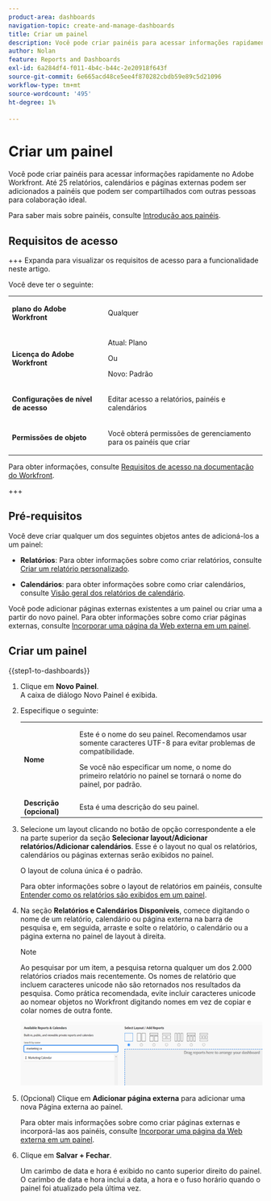 ```yaml
---
product-area: dashboards
navigation-topic: create-and-manage-dashboards
title: Criar um painel
description: Você pode criar painéis para acessar informações rapidamente no Adobe Workfront. Relatórios, calendários e páginas externas podem ser adicionados a painéis que podem ser compartilhados com outras pessoas para colaboração ideal.
author: Nolan
feature: Reports and Dashboards
exl-id: 6a284df4-f011-4b4c-b44c-2e20918f643f
source-git-commit: 6e665acd48ce5ee4f870282cbdb59e89c5d21096
workflow-type: tm+mt
source-wordcount: '495'
ht-degree: 1%

---
```


# Criar um painel

<!--Audited: 01/2025-->

Você pode criar painéis para acessar informações rapidamente no Adobe Workfront. Até 25 relatórios, calendários e páginas externas podem ser adicionados a painéis que podem ser compartilhados com outras pessoas para colaboração ideal.

Para saber mais sobre painéis, consulte [Introdução aos painéis](../../../reports-and-dashboards/dashboards/understanding-dashboards/get-started-dashboards.md).

## Requisitos de acesso

+++ Expanda para visualizar os requisitos de acesso para a funcionalidade neste artigo.

Você deve ter o seguinte:

<table style="table-layout:auto">
 <col> 
 </col> 
 <col> 
 </col> 
 <tbody> 
  <tr> 
   <td> <p><strong>plano do Adobe Workfront</strong></p> </td> 
   <td>Qualquer</td> 
  </tr> 
  <tr> 
   <td> <p><strong>Licença do Adobe Workfront</strong></p> </td> 
   <td> <p>Atual: Plano </p>
   Ou
   <p>Novo: Padrão </p> </td> 
  </tr> 
  <tr> 
   <td><strong>Configurações de nível de acesso</strong> </td> 
   <td> <p>Editar acesso a relatórios, painéis e calendários</p> </td> 
  </tr> 
  <tr> 
   <td> <p><strong>Permissões de objeto</strong> </p> </td> 
   <td> <p>Você obterá permissões de gerenciamento para os painéis que criar</p> </td> 
  </tr> 
 </tbody> 
</table>

Para obter informações, consulte [Requisitos de acesso na documentação do Workfront](/help/quicksilver/administration-and-setup/add-users/access-levels-and-object-permissions/access-level-requirements-in-documentation.md).

+++

## Pré-requisitos

Você deve criar qualquer um dos seguintes objetos antes de adicioná-los a um painel:

* **Relatórios**: Para obter informações sobre como criar relatórios, consulte [Criar um relatório personalizado](../../../reports-and-dashboards/reports/creating-and-managing-reports/create-custom-report.md).

* **Calendários**: para obter informações sobre como criar calendários, consulte [Visão geral dos relatórios de calendário](../../../reports-and-dashboards/reports/calendars/calendar-reports-overview.md).

Você pode adicionar páginas externas existentes a um painel ou criar uma a partir do novo painel. Para obter informações sobre como criar páginas externas, consulte [Incorporar uma página da Web externa em um painel](../../../reports-and-dashboards/dashboards/creating-and-managing-dashboards/embed-external-web-page-dashboard.md).

## Criar um painel

{{step1-to-dashboards}}

1. Clique em **Novo Painel**.\
   A caixa de diálogo Novo Painel é exibida.

1. Especifique o seguinte:

   <table style="table-layout:auto">
    <col>
    <col>
    <tbody>
     <tr>
      <td role="rowheader"><strong>Nome</strong></td>
      <td><p>Este é o nome do seu painel. Recomendamos usar somente caracteres UTF-8 para evitar problemas de compatibilidade.</p><p>Se você não especificar um nome, o nome do primeiro relatório no painel se tornará o nome do painel, por padrão.</p></td>
     </tr>
     <tr>
      <td role="rowheader"><strong>Descrição (opcional)</strong></td>
      <td>Esta é uma descrição do seu painel.</td>
     </tr>
    </tbody>
   </table>

1. Selecione um layout clicando no botão de opção correspondente a ele na parte superior da seção **Selecionar layout/Adicionar relatórios/Adicionar calendários**. Esse é o layout no qual os relatórios, calendários ou páginas externas serão exibidos no painel.

   O layout de coluna única é o padrão.

   Para obter informações sobre o layout de relatórios em painéis, consulte [Entender como os relatórios são exibidos em um painel](../../../reports-and-dashboards/dashboards/understanding-dashboards/understand-how-reports-display-dashboard.md).

   <!--
   Consider adding the information from this article above here, at some point, instead of linking to it.)
   -->

1. Na seção **Relatórios e Calendários Disponíveis**, comece digitando o nome de um relatório, calendário ou página externa na barra de pesquisa e, em seguida, arraste e solte o relatório, o calendário ou a página externa no painel de layout à direita.

   >[!NOTE]
   >
   >Ao pesquisar por um item, a pesquisa retorna qualquer um dos 2.000 relatórios criados mais recentemente. Os nomes de relatório que incluem caracteres unicode não são retornados nos resultados da pesquisa. Como prática recomendada, evite incluir caracteres unicode ao nomear objetos no Workfront digitando nomes em vez de copiar e colar nomes de outra fonte.

   ![Pesquisar relatórios](assets/unshimmed-dashboard-ui.png)

1. (Opcional) Clique em **Adicionar página externa** para adicionar uma nova Página externa ao painel.

   Para obter mais informações sobre como criar páginas externas e incorporá-las aos painéis, consulte [Incorporar uma página da Web externa em um painel](../../../reports-and-dashboards/dashboards/creating-and-managing-dashboards/embed-external-web-page-dashboard.md).

1. Clique em **Salvar + Fechar**.

   Um carimbo de data e hora é exibido no canto superior direito do painel. O carimbo de data e hora inclui a data, a hora e o fuso horário quando o painel foi atualizado pela última vez.
